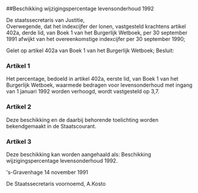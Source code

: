 <meta http-equiv='Content-Type' content='text/html; charset=utf-8' />

##Beschikking wijzigingspercentage levensonderhoud 1992

De staatssecretaris van Justitie,  
Overwegende, dat het indexcijfer der lonen, vastgesteld krachtens artikel 402a, derde lid, van Boek 1 van het Burgerlijk Wetboek, per 30 september 1991 afwijkt van het overeenkomstige indexcijfer per 30 september 1990;

Gelet op artikel 402a van Boek 1 van het Burgerlijk Wetboek;
Besluit:    

### Artikel  1  

Het percentage, bedoeld in artikel 402a, eerste lid, van Boek 1 van het Burgerlijk Wetboek, waarmede bedragen voor levensonderhoud met ingang van 1 januari 1992 worden verhoogd, wordt vastgesteld op 3,7.  

### Artikel  2  

Deze beschikking en de daarbij behorende toelichting worden bekendgemaakt in de Staatscourant.  

### Artikel  3  

Deze beschikking kan worden aangehaald als: Beschikking wijzigingspercentage levensonderhoud 1992.  

's-Gravenhage 
14 november 1991    

De 
Staatssecretaris voornoemd, 
A.Kosto    
